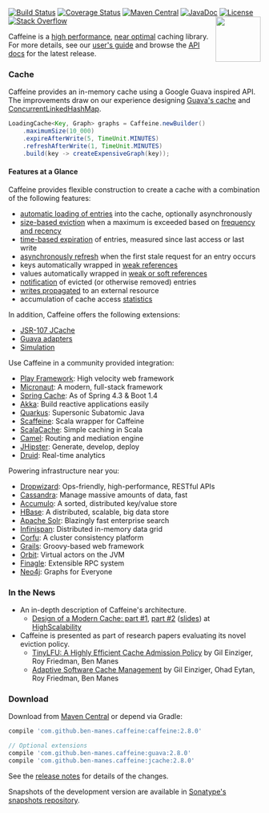 [![Build Status](https://travis-ci.org/ben-manes/caffeine.svg)](https://travis-ci.org/ben-manes/caffeine)
[![Coverage Status](https://img.shields.io/coveralls/ben-manes/caffeine.svg)](https://coveralls.io/r/ben-manes/caffeine?branch=master)
[![Maven Central](https://maven-badges.herokuapp.com/maven-central/com.github.ben-manes.caffeine/caffeine/badge.svg)](https://maven-badges.herokuapp.com/maven-central/com.github.ben-manes.caffeine/caffeine)
[![JavaDoc](http://www.javadoc.io/badge/com.github.ben-manes.caffeine/caffeine.svg)](http://www.javadoc.io/doc/com.github.ben-manes.caffeine/caffeine)
[![License](http://img.shields.io/:license-apache-brightgreen.svg)](http://www.apache.org/licenses/LICENSE-2.0.html)
[![Stack Overflow](http://img.shields.io/:stack%20overflow-caffeine-brightgreen.svg)](http://stackoverflow.com/questions/tagged/caffeine)
<a href="https://github.com/ben-manes/caffeine/wiki">
<img align="right" height="90px" src="https://raw.githubusercontent.com/ben-manes/caffeine/master/wiki/logo.png">
</a>

Caffeine is a [high performance][benchmarks], [near optimal][efficiency] caching library. For more
details, see our [user's guide][users-guide] and browse the [API docs][javadoc] for the latest
release.

### Cache

Caffeine provides an in-memory cache using a Google Guava inspired API. The improvements draw on our
experience designing [Guava's cache][guava-cache] and [ConcurrentLinkedHashMap][clhm].

```java
LoadingCache<Key, Graph> graphs = Caffeine.newBuilder()
    .maximumSize(10_000)
    .expireAfterWrite(5, TimeUnit.MINUTES)
    .refreshAfterWrite(1, TimeUnit.MINUTES)
    .build(key -> createExpensiveGraph(key));
```

#### Features at a Glance

Caffeine provides flexible construction to create a cache with a combination of the following features:
 * [automatic loading of entries][population] into the cache, optionally asynchronously
 * [size-based eviction][size] when a maximum is exceeded based on [frequency and recency][efficiency]
 * [time-based expiration][time] of entries, measured since last access or last write
 * [asynchronously refresh][refresh] when the first stale request for an entry occurs
 * keys automatically wrapped in [weak references][reference]
 * values automatically wrapped in [weak or soft references][reference]
 * [notification][listener] of evicted (or otherwise removed) entries
 * [writes propagated][writer] to an external resource
 * accumulation of cache access [statistics][statistics]

In addition, Caffeine offers the following extensions:
 * [JSR-107 JCache][jsr107]
 * [Guava adapters][guava-adapter]
 * [Simulation][simulator]

Use Caffeine in a community provided integration:
 * [Play Framework][play]: High velocity web framework
 * [Micronaut][micronaut]: A modern, full-stack framework
 * [Spring Cache][spring]: As of Spring 4.3 & Boot 1.4
 * [Akka][akka-http]: Build reactive applications easily
 * [Quarkus][quarkus]: Supersonic Subatomic Java
 * [Scaffeine][scaffeine]: Scala wrapper for Caffeine
 * [ScalaCache][scala-cache]: Simple caching in Scala
 * [Camel][camel]: Routing and mediation engine
 * [JHipster][jhipster]: Generate, develop, deploy
 * [Druid][druid]: Real-time analytics

Powering infrastructure near you:
 * [Dropwizard][dropwizard]: Ops-friendly, high-performance, RESTful APIs
 * [Cassandra][cassandra]: Manage massive amounts of data, fast
 * [Accumulo][accumulo]: A sorted, distributed key/value store
 * [HBase][hbase]: A distributed, scalable, big data store
 * [Apache Solr][solr]: Blazingly fast enterprise search
 * [Infinispan][infinispan]: Distributed in-memory data grid
 * [Corfu][corfu]: A cluster consistency platform
 * [Grails][grails]: Groovy-based web framework
 * [Orbit][orbit]: Virtual actors on the JVM
 * [Finagle][finagle]: Extensible RPC system
 * [Neo4j][neo4j]: Graphs for Everyone

### In the News

 * An in-depth description of Caffeine's architecture.
   * [Design of a Modern Cache: part #1][modern-cache-1], [part #2][modern-cache-2] ([slides][modern-cache-slides]) at [HighScalability][HighScalability]
 * Caffeine is presented as part of research papers evaluating its novel eviction policy.
   * [TinyLFU: A Highly Efficient Cache Admission Policy][tinylfu] by Gil Einziger, Roy Friedman, Ben Manes
   * [Adaptive Software Cache Management][adaptive-tinylfu] by Gil Einziger, Ohad Eytan, Roy Friedman, Ben Manes

### Download

Download from [Maven Central][maven] or depend via Gradle:

```gradle
compile 'com.github.ben-manes.caffeine:caffeine:2.8.0'

// Optional extensions
compile 'com.github.ben-manes.caffeine:guava:2.8.0'
compile 'com.github.ben-manes.caffeine:jcache:2.8.0'
```

See the [release notes][releases] for details of the changes.

Snapshots of the development version are available in
[Sonatype's snapshots repository][snapshots].

[benchmarks]: https://github.com/ben-manes/caffeine/wiki/Benchmarks
[users-guide]: https://github.com/ben-manes/caffeine/wiki
[javadoc]: http://www.javadoc.io/doc/com.github.ben-manes.caffeine/caffeine
[guava-cache]: https://github.com/google/guava/wiki/CachesExplained
[clhm]: https://code.google.com/p/concurrentlinkedhashmap
[population]: https://github.com/ben-manes/caffeine/wiki/Population
[size]: https://github.com/ben-manes/caffeine/wiki/Eviction#size-based
[time]: https://github.com/ben-manes/caffeine/wiki/Eviction#time-based
[refresh]: https://github.com/ben-manes/caffeine/wiki/Refresh
[reference]: https://github.com/ben-manes/caffeine/wiki/Eviction#reference-based
[listener]: https://github.com/ben-manes/caffeine/wiki/Removal
[writer]: https://github.com/ben-manes/caffeine/wiki/Writer
[statistics]: https://github.com/ben-manes/caffeine/wiki/Statistics
[simulator]: https://github.com/ben-manes/caffeine/wiki/Simulator
[guava-adapter]: https://github.com/ben-manes/caffeine/wiki/Guava
[jsr107]: https://github.com/ben-manes/caffeine/wiki/JCache
[maven]: https://maven-badges.herokuapp.com/maven-central/com.github.ben-manes.caffeine/caffeine
[releases]: https://github.com/ben-manes/caffeine/releases
[snapshots]: https://oss.sonatype.org/content/repositories/snapshots
[efficiency]: https://github.com/ben-manes/caffeine/wiki/Efficiency
[tinylfu]: https://dl.acm.org/authorize?N41277
[adaptive-tinylfu]: https://dl.acm.org/authorize?N675830
[modern-cache-1]: http://highscalability.com/blog/2016/1/25/design-of-a-modern-cache.html
[modern-cache-2]: http://highscalability.com/blog/2019/2/25/design-of-a-modern-cachepart-deux.html
[modern-cache-slides]: https://docs.google.com/presentation/d/1NlDxyXsUG1qlVHMl4vsUUBQfAJ2c2NsFPNPr2qymIBs
[highscalability]: http://highscalability.com
[spring]: https://docs.spring.io/spring/docs/current/spring-framework-reference/integration.html#cache-store-configuration-caffeine
[scala-cache]: https://github.com/cb372/scalacache
[scaffeine]: https://github.com/blemale/scaffeine
[hbase]: https://hbase.apache.org
[cassandra]: http://cassandra.apache.org
[solr]: https://lucene.apache.org/solr
[infinispan]: http://infinispan.org/docs/stable/user_guide/user_guide.html#eviction_strategy
[neo4j]: https://github.com/neo4j/neo4j
[finagle]: https://github.com/twitter/finagle
[druid]: https://druid.apache.org/docs/latest/configuration/index.html#cache-configuration
[jhipster]: https://www.jhipster.tech/
[orbit]: https://github.com/orbit/orbit
[camel]: https://github.com/apache/camel/blob/master/components/camel-caffeine/src/main/docs/caffeine-cache-component.adoc
[corfu]: https://github.com/CorfuDB/CorfuDB
[akka-http]: https://doc.akka.io/docs/akka-http/current/common/caching.html
[micronaut]: https://docs.micronaut.io/latest/guide/index.html#caching
[play]: https://www.playframework.com/documentation/latest/JavaCache
[accumulo]: https://accumulo.apache.org
[dropwizard]: https://www.dropwizard.io
[grails]: https://grails.org
[quarkus]: https://quarkus.io
